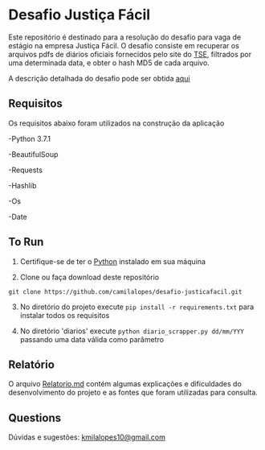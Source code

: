 # Desafio Justiça Fácil
Este repositório é destinado para a resolução do desafio para vaga de estágio na empresa Justiça Fácil. O desafio consiste em recuperar os arquivos pdfs de diários oficiais fornecidos pelo site do [TSE](http://www.tse.jus.br/servicos-judiciais/publicacoes-oficiais/diario-da-justica-eletronico/diario-da-justica-eletronico-1), filtrados por uma determinada data, e obter o hash MD5 de cada arquivo.

A descrição detalhada do desafio pode ser obtida [aqui](https://github.com/justica-facil/desafio-estagio)

## Requisitos
Os requisitos abaixo foram utilizados na construção da aplicação

-Python 3.7.1

-BeautifulSoup

-Requests

-Hashlib

-Os

-Date

## To Run

1. Certifique-se de ter o [Python](https://www.python.org/) instalado em sua máquina

2. Clone ou faça download deste repositório
```
git clone https://github.com/camilalopes/desafio-justicafacil.git
```
3. No diretório do projeto execute  `pip install -r requirements.txt` para instalar todos os requisitos

4. No diretório 'diarios' execute `python diario_scrapper.py dd/mm/YYY` passando uma data válida como parâmetro

## Relatório

O arquivo [Relatorio.md](Relatorio.md) contém algumas explicações e dificuldades do desenvolvimento do projeto e as fontes que foram utilizadas para consulta.

## Questions

Dúvidas e sugestões: kmilalopes10@gmail.com
